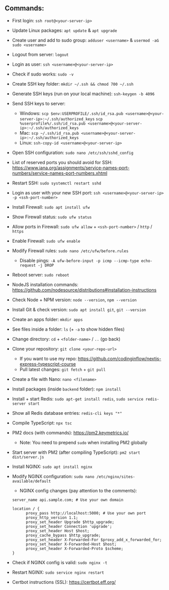 
## Commands:

- First login:
`ssh root@<your-server-ip>`

- Update Linux packages:
`apt update` & `apt upgrade`

- Create user and add to sudo group:
`adduser <username>` & `usermod -aG sudo <username>`

- Logout from server:
`logout`

- Login as user:
`ssh <username>@<your-server-ip>`

- Check if sudo works:
`sudo -v`

- Create SSH key folder:
`mkdir ~/.ssh && chmod 700 ~/.ssh`

- Generate SSH keys (run on your local machine):
`ssh-keygen -b 4096`

- Send SSH keys to server:
  - Windows: `scp $env:USERPROFILE/.ssh/id_rsa.pub <username>@<your-server-ip>:~/.ssh/authorized_keys`
  	`scp %userprofile%/.ssh/id_rsa.pub <username>@<your-server-ip>:~/.ssh/authorized_keys`
  - Mac: `scp ~/.ssh/id_rsa.pub <username>@<your-server-ip>:~/.ssh/authorized_keys`
  - Linux: `ssh-copy-id <username>@<your-server-ip>`

- Open SSH configuration:
`sudo nano /etc/ssh/sshd_config`

- List of reserved ports you should avoid for SSH:
https://www.iana.org/assignments/service-names-port-numbers/service-names-port-numbers.xhtml

- Restart SSH:
`sudo systemctl restart sshd`

- Login as user with your new SSH port:
`ssh <username>@<your-server-ip> -p <ssh-port-number>`

- Install Firewall:
`sudo apt install ufw`

- Show Firewall status:
`sudo ufw status`

- Allow ports in Firewall:
`sudo ufw allow` + `<ssh-port-number>` / `http` / `https`

- Enable Firewall:
`sudo ufw enable`

- Modify Firewall rules:
`sudo nano /etc/ufw/before.rules`
  - Disable pings:
`-A ufw-before-input -p icmp --icmp-type echo-request -j DROP`

- Reboot server:
`sudo reboot`

- NodeJS installation commands:
https://github.com/nodesource/distributions#installation-instructions

- Check Node + NPM version:
`node --version`, `npm --version`

- Install Git & check version:
`sudo apt install git`, `git --version`

- Create an apps folder:
`mkdir apps`

- See files inside a folder:
`ls` (+ `-a` to show hidden files)

- Change directory:
`cd` + `<folder-name>` / `..` (go back)

- Clone your repository:
`git clone <your-repo-url>`
  - If you want to use my repo: https://github.com/codinginflow/nextjs-express-typescript-course
  - Pull latest changes: `git fetch` + `git pull`

- Create a file with Nano:
`nano <filename>`

- Install packages (inside `backend` folder):
`npm install`

- Install + start Redis:
`sudo apt-get install redis`, `sudo service redis-server start`

- Show all Redis database entries:
`redis-cli keys "*"`

- Compile TypeScript:
`npx tsc`

- PM2 docs (with commands):
https://pm2.keymetrics.io/
	- Note: You need to prepend `sudo` when installing PM2 globally

- Start server with PM2 (after compiling TypeScript):
`pm2 start dist/server.js`

- Install NGINX:
`sudo apt install nginx`

- Modify NGINX configuration:
`sudo nano /etc/nginx/sites-available/default`

  - NGINX config changes (pay attention to the comments):
  ``` 
  server_name api.sample.com; # Use your own domain
  
  location / {
		proxy_pass http://localhost:5000; # Use your own port
		proxy_http_version 1.1;
		proxy_set_header Upgrade $http_upgrade;
		proxy_set_header Connection 'upgrade';
		proxy_set_header Host $host;
		proxy_cache_bypass $http_upgrade;
		proxy_set_header X-Forwarded-For $proxy_add_x_forwarded_for;
		proxy_set_header X-Forwarded-Host $host;
		proxy_set_header X-Forwarded-Proto $scheme;
  }
  ```
  
- Check if NGINX config is valid:
  `sudo nginx -t`
  
- Restart NGINX:
  `sudo service nginx restart`
  
  
- Certbot instructions (SSL):
  https://certbot.eff.org/
